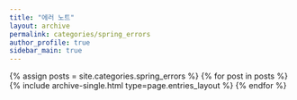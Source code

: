 ```yaml
---
title: "에러 노트"
layout: archive
permalink: categories/spring_errors
author_profile: true
sidebar_main: true
---
```



{% assign posts = site.categories.spring_errors %}
{% for post in posts %} {% include archive-single.html type=page.entries_layout %} {% endfor %}